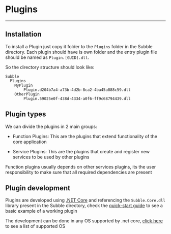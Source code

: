 # Plugins
---

## Installation

To install a Plugin just copy it folder to the `Plugins` folder in the Subble directory.
Each plugin should have is own folder and the entry plugin file should be named as `Plugin.[GUID].dll`.

So the directory structure should look like:

    
    Subble
      Plugins
        MyPlugin
            Plugin.d204b7a4-a73b-4d2b-8ca2-4ba45a888c59.dll
        OtherPlugin
            Plugin.59025e0f-438d-4334-a0f6-ff9c68794439.dll

## Plugin types

We can divide the plugins in 2 main groups:

 - Function Plugins:
    This are the plugins that extend functionality of the core application

- Service Plugins:
    This are the plugins that create and register new services to be used by other plugins

Function plugins usually depends on other services plugins, its the user responsibility to make sure that all required dependencies are present

## Plugin development

Plugins are developed using [.NET Core](https://docs.microsoft.com/en-us/dotnet/core/index) and referencing the `Subble.Core.dll` library present in the Subble directory, check the [quick-start guide](quick-start.md) to see a basic example of a working plugin

The development can be done in any OS supported by .net core, [click here](https://www.microsoft.com/net/learn/get-started) to see a list of supported OS